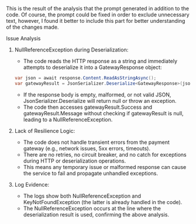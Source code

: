 This is the result of the analysis that the prompt generated in addition to the code. Of course, the prompt could be fixed in order to exclude unnecessary text, however, I found it better to include this part for better understanding of the changes made.

Issue Analysis

1. NullReferenceException during Deserialization:
    - The code reads the HTTP response as a string and immediately attempts to deserialize it into a GatewayResponse object:

    ```CS
    var json = await response.Content.ReadAsStringAsync();
    var gatewayResult = JsonSerializer.Deserialize<GatewayResponse>(json);
    ```

    - If the response body is empty, malformed, or not valid JSON, JsonSerializer.Deserialize will return null or throw an exception.
    - The code then accesses gatewayResult.Success and gatewayResult.Message without checking if gatewayResult is null, leading to a NullReferenceException.

2. Lack of Resilience Logic:
    - The code does not handle transient errors from the payment gateway (e.g., network issues, 5xx errors, timeouts).
    - There are no retries, no circuit breaker, and no catch for exceptions during HTTP or deserialization operations.
    - This means any temporary issue or malformed response can cause the service to fail and propagate unhandled exceptions.

3. Log Evidence:
    - The logs show both NullReferenceException and KeyNotFoundException (the latter is already handled in the code).
    - The NullReferenceException occurs at the line where the deserialization result is used, confirming the above analysis.